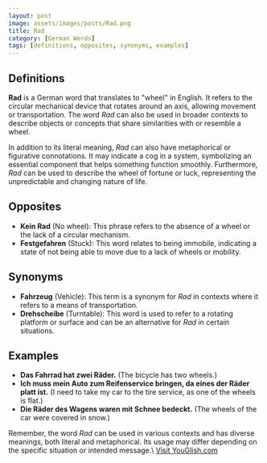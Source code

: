 ```yaml
---
layout: post
image: assets/images/posts/Rad.png
title: Rad
category: [German Words]
tags: [definitions, opposites, synonyms, examples]
---
```


## Definitions

**Rad** is a German word that translates to "wheel" in English. It refers to the circular mechanical device that rotates around an axis, allowing movement or transportation. The word *Rad* can also be used in broader contexts to describe objects or concepts that share similarities with or resemble a wheel.

In addition to its literal meaning, *Rad* can also have metaphorical or figurative connotations. It may indicate a cog in a system, symbolizing an essential component that helps something function smoothly. Furthermore, *Rad* can be used to describe the wheel of fortune or luck, representing the unpredictable and changing nature of life.

## Opposites

- **Kein Rad** (No wheel): This phrase refers to the absence of a wheel or the lack of a circular mechanism.
- **Festgefahren** (Stuck): This word relates to being immobile, indicating a state of not being able to move due to a lack of wheels or mobility.

## Synonyms

- **Fahrzeug** (Vehicle): This term is a synonym for *Rad* in contexts where it refers to a means of transportation.
- **Drehscheibe** (Turntable): This word is used to refer to a rotating platform or surface and can be an alternative for *Rad* in certain situations.

## Examples

- **Das Fahrrad hat zwei Räder.** (The bicycle has two wheels.)
- **Ich muss mein Auto zum Reifenservice bringen, da eines der Räder platt ist.** (I need to take my car to the tire service, as one of the wheels is flat.)
- **Die Räder des Wagens waren mit Schnee bedeckt.** (The wheels of the car were covered in snow.)

Remember, the word *Rad* can be used in various contexts and has diverse meanings, both literal and metaphorical. Its usage may differ depending on the specific situation or intended message.\ <a id="yg-widget-0" class="youglish-widget" data-query="Rad" data-lang="german" data-components="8412" data-auto-start="0" data-bkg-color="theme_light" data-title="How%20to%20pronounce%20Rad%20in%20German"  rel="nofollow" href="https://youglish.com">Visit YouGlish.com</a><script async src="https://youglish.com/public/emb/widget.js" charset="utf-8"></script>